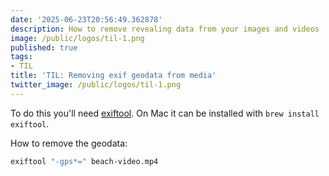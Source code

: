 ```yaml
---
date: '2025-06-23T20:56:49.362878'
description: How to remove revealing data from your images and videos
image: /public/logos/til-1.png
published: true
tags:
- TIL
title: 'TIL: Removing exif geodata from media'
twitter_image: /public/logos/til-1.png
---
```


To do this you'll need [exiftool](https://exiftool.org/). On Mac it can be installed with `brew install exiftool`.

How to remove the geodata:

```sh
exiftool "-gps*=" beach-video.mp4
```